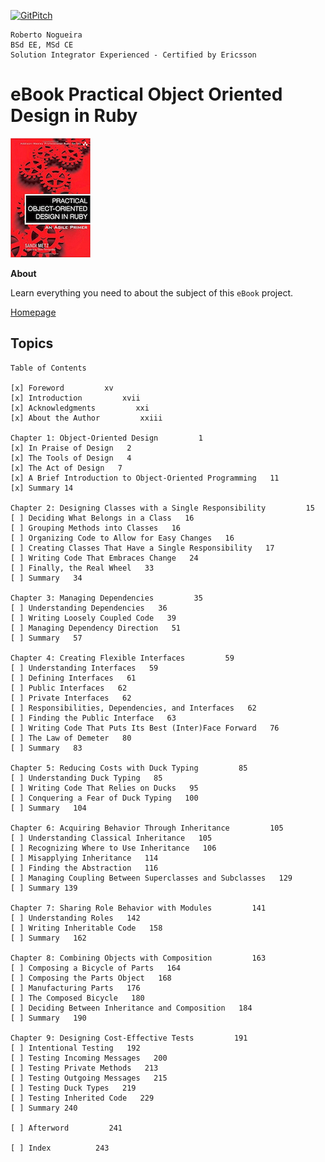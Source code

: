 [![GitPitch](https://gitpitch.com/assets/badge.svg)](https://gitpitch.com/enogrob/ebook-practical-object-oriented-design-in-ruby/master?grs=github&t=moon)
```
Roberto Nogueira  
BSd EE, MSd CE
Solution Integrator Experienced - Certified by Ericsson
```
# eBook Practical Object Oriented Design in Ruby

![ebook image](images/ebook.png)

**About**

Learn everything you need to about the subject of this `eBook` project.

[Homepage](https://www.pearson.com/us/higher-education/program/Metz-Practical-Object-Oriented-Design-in-Ruby-An-Agile-Primer/PGM274206.html)

## Topics
```
Table of Contents

[x] Foreword         xv
[x] Introduction         xvii
[x] Acknowledgments         xxi
[x] About the Author         xxiii

Chapter 1: Object-Oriented Design         1
[x] In Praise of Design   2
[x] The Tools of Design   4
[x] The Act of Design   7
[x] A Brief Introduction to Object-Oriented Programming   11
[x] Summary 14

Chapter 2: Designing Classes with a Single Responsibility         15
[ ] Deciding What Belongs in a Class   16
[ ] Grouping Methods into Classes   16
[ ] Organizing Code to Allow for Easy Changes   16
[ ] Creating Classes That Have a Single Responsibility   17
[ ] Writing Code That Embraces Change   24
[ ] Finally, the Real Wheel   33
[ ] Summary   34

Chapter 3: Managing Dependencies         35
[ ] Understanding Dependencies   36
[ ] Writing Loosely Coupled Code   39
[ ] Managing Dependency Direction   51
[ ] Summary   57

Chapter 4: Creating Flexible Interfaces         59
[ ] Understanding Interfaces   59
[ ] Defining Interfaces   61
[ ] Public Interfaces   62
[ ] Private Interfaces   62
[ ] Responsibilities, Dependencies, and Interfaces   62
[ ] Finding the Public Interface   63
[ ] Writing Code That Puts Its Best (Inter)Face Forward   76
[ ] The Law of Demeter   80
[ ] Summary   83

Chapter 5: Reducing Costs with Duck Typing         85
[ ] Understanding Duck Typing   85
[ ] Writing Code That Relies on Ducks   95
[ ] Conquering a Fear of Duck Typing   100
[ ] Summary   104

Chapter 6: Acquiring Behavior Through Inheritance         105
[ ] Understanding Classical Inheritance   105
[ ] Recognizing Where to Use Inheritance   106
[ ] Misapplying Inheritance   114
[ ] Finding the Abstraction   116
[ ] Managing Coupling Between Superclasses and Subclasses   129
[ ] Summary 139

Chapter 7: Sharing Role Behavior with Modules         141
[ ] Understanding Roles   142
[ ] Writing Inheritable Code   158
[ ] Summary   162

Chapter 8: Combining Objects with Composition         163
[ ] Composing a Bicycle of Parts   164
[ ] Composing the Parts Object   168
[ ] Manufacturing Parts   176
[ ] The Composed Bicycle   180
[ ] Deciding Between Inheritance and Composition   184
[ ] Summary   190

Chapter 9: Designing Cost-Effective Tests         191
[ ] Intentional Testing   192
[ ] Testing Incoming Messages   200
[ ] Testing Private Methods   213
[ ] Testing Outgoing Messages   215
[ ] Testing Duck Types   219
[ ] Testing Inherited Code   229
[ ] Summary 240

[ ] Afterword         241

[ ] Index          243
```
